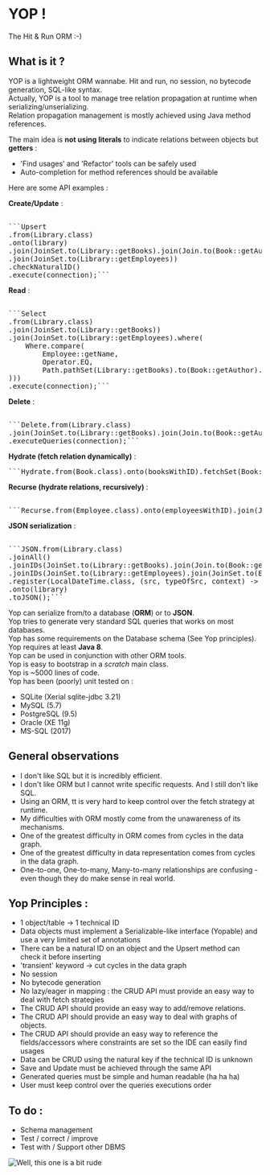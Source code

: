 # YOP !
The Hit & Run ORM :-)

  
  
## What is it ?
YOP is a lightweight ORM wannabe. Hit and run, no session, no bytecode generation, SQL-like syntax.  
Actually, YOP is a tool to manage tree relation propagation at runtime when serializing/unserializing.  
Relation propagation management is mostly achieved using Java method references.  

The main idea is **not using literals** to indicate relations between objects but **getters** : 
- 'Find usages' and 'Refactor' tools can be safely used  
- Auto-completion for method references should be available  

Here are some API examples :

**Create/Update** :
<pre>  
```Upsert   
.from(Library.class)  
.onto(library)  
.join(JoinSet.to(Library::getBooks).join(Join.to(Book::getAuthor)))    
.join(JoinSet.to(Library::getEmployees))  
.checkNaturalID()  
.execute(connection);```
</pre>

**Read** :
<pre>  
```Select
.from(Library.class)
.join(JoinSet.to(Library::getBooks))
.join(JoinSet.to(Library::getEmployees).where(
    Where.compare(
        Employee::getName, 
        Operator.EQ, 
        Path.pathSet(Library::getBooks).to(Book::getAuthor).to(Author::getName)
)))
.execute(connection);```
</pre>


**Delete** :   
<pre>  
```Delete.from(Library.class)
.join(JoinSet.to(Library::getBooks).join(Join.to(Book::getAuthor)))
.executeQueries(connection);```
</pre>

**Hydrate (fetch relation dynamically)** :  
<pre>
```Hydrate.from(Book.class).onto(booksWithID).fetchSet(Book::getChapters).execute(connection);```
</pre>

**Recurse (hydrate relations, recursively)** :   
<pre>  
```Recurse.from(Employee.class).onto(employeesWithID).join(Join.to(Employee::getManager)).execute(connection);```
</pre>

**JSON serialization** :  
<pre>  
```JSON.from(Library.class)
.joinAll()
.joinIDs(JoinSet.to(Library::getBooks).join(Join.to(Book::getAuthor)))
.joinIDs(JoinSet.to(Library::getEmployees).join(JoinSet.to(Employee::getProfiles)))
.register(LocalDateTime.class, (src, typeOfSrc, context) -> new JsonPrimitive("2000-01-01T00:00:00.000"))
.onto(library)
.toJSON();```
</pre>

Yop can serialize from/to a database (**ORM**) or to **JSON**.  
Yop tries to generate very standard SQL queries that works on most databases.  
Yop has some requirements on the Database schema (See Yop principles).  
Yop requires at least **Java 8**.  
Yop can be used in conjunction with other ORM tools.  
Yop is easy to bootstrap in a *scratch* main class.  
Yop is ~5000 lines of code.  
Yop has been (poorly) unit tested on :  
- SQLite (Xerial sqlite-jdbc 3.21)  
- MySQL (5.7)  
- PostgreSQL (9.5)   
- Oracle (XE 11g)  
- MS-SQL (2017)  
  
  
  
## General observations
- I don't like SQL but it is incredibly efficient.
- I don't like ORM but I cannot write specific requests. And I still don't like SQL.
- Using an ORM, tt is very hard to keep control over the fetch strategy at runtime.
- My difficulties with ORM mostly come from the unawareness of its mechanisms.
- One of the greatest difficulty in ORM comes from cycles in the data graph.
- One of the greatest difficulty in data representation comes from cycles in the data graph.
- One-to-one, One-to-many, Many-to-many relationships are confusing - even though they do make sense in real world.
  
  
  
## Yop Principles : 
- 1 object/table → 1 technical ID
- Data objects must implement a Serializable-like interface (Yopable) and use a very limited set of annotations
- There can be a natural ID on an object and the Upsert method can check it before inserting
- 'transient' keyword → cut cycles in the data graph
- No session
- No bytecode generation
- No lazy/eager in mapping : the CRUD API must provide an easy way to deal with fetch strategies
- The CRUD API should provide an easy way to add/remove relations.
- The CRUD API should provide an easy way to deal with graphs of objects.
- The CRUD API should provide an easy way to reference the fields/accessors where constraints are set so the IDE can easily find usages
- Data can be CRUD using the natural key if the technical ID is unknown
- Save and Update must be achieved through the same API
- Generated queries must be simple and human readable (ha ha ha)
- User must keep control over the queries executions order
  
  
  
## To do :
- Schema management
- Test / correct / improve
- Test with / Support other DBMS
  
  
  
![Well, this one is a bit rude](images/orm_snowman.jpg)